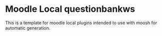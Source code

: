 Moodle Local questionbankws
===================

This is a template for moodle local plugins
intended to use with moosh for automatic
generation.
